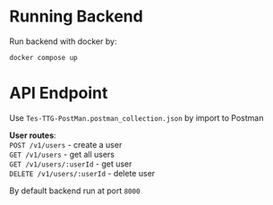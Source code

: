 # Running Backend

Run backend with docker by:

```[bash]
docker compose up
```

# API Endpoint

Use ```Tes-TTG-PostMan.postman_collection.json``` by import to Postman

**User routes**:\
`POST /v1/users` - create a user\
`GET /v1/users` - get all users\
`GET /v1/users/:userId` - get user\
`DELETE /v1/users/:userId` - delete user

By default backend run at port ```8000```